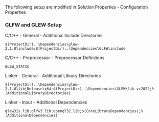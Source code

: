 The following setup are modified in Solution Properties - Configuration Properties

### GLFW and GLEW Setup ###

C/C++ - General - Additional Include Directories
```
$(ProjectDir)..\Dependencies\glew-2.1.0\include;$(ProjectDir)..\Dependencies\GLFW\include
```

C/C++ - Preprocessor - Preprocessor Definitions
```
GLEW_STATIC
```

Linker - General - Additional Library Directories
```
$(ProjectDir)..\Dependencies\glew-2.1.0\lib\Release\x64;$(ProjectDir)..\Dependencies\GLFW\lib-vc2022;%(AdditionalLibraryDirectories)
```

Linker - Input - Additional Dependencies
```
glew32s.lib;glfw3.lib;opengl32.lib;$(CoreLibraryDependencies);%(AdditionalDependencies)
```
